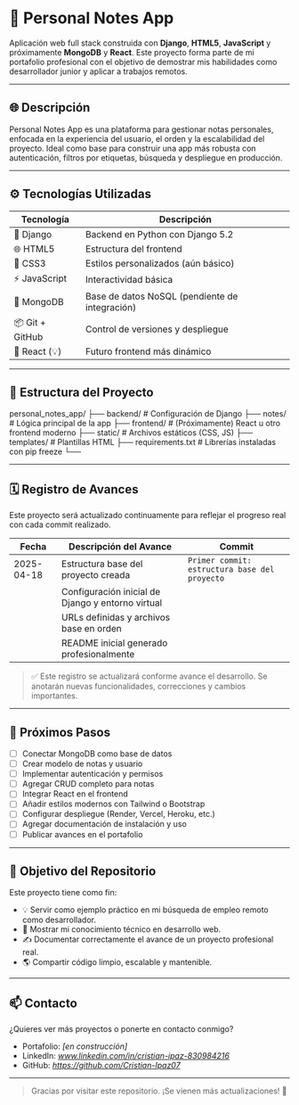 # 📝 Personal Notes App

Aplicación web full stack construida con **Django**, **HTML5**, **JavaScript** y próximamente **MongoDB** y **React**. Este proyecto forma parte de mi portafolio profesional con el objetivo de demostrar mis habilidades como desarrollador junior y aplicar a trabajos remotos.

---

## 🌐 Descripción

Personal Notes App es una plataforma para gestionar notas personales, enfocada en la experiencia del usuario, el orden y la escalabilidad del proyecto. Ideal como base para construir una app más robusta con autenticación, filtros por etiquetas, búsqueda y despliegue en producción.

---

## ⚙️ Tecnologías Utilizadas

| Tecnología     | Descripción                      |
|----------------|----------------------------------|
| 🐍 Django       | Backend en Python con Django 5.2 |
| 🌐 HTML5        | Estructura del frontend          |
| 🎨 CSS3         | Estilos personalizados (aún básico) |
| ⚡ JavaScript   | Interactividad básica            |
| 🍃 MongoDB      | Base de datos NoSQL (pendiente de integración) |
| 📦 Git + GitHub | Control de versiones y despliegue |
| 🔹 React (💡)   | Futuro frontend más dinámico     |

---

## 📁 Estructura del Proyecto

personal_notes_app/ ├── backend/ # Configuración de Django ├── notes/ # Lógica principal de la app ├── frontend/ # (Próximamente) React u otro frontend moderno ├── static/ # Archivos estáticos (CSS, JS) ├── templates/ # Plantillas HTML ├── requirements.txt # Librerías instaladas con pip freeze └──


---

## 🗓️ Registro de Avances

Este proyecto será actualizado continuamente para reflejar el progreso real con cada commit realizado.

| Fecha       | Descripción del Avance                                      | Commit                                         |
|-------------|--------------------------------------------------------------|------------------------------------------------|
| 2025-04-18  | Estructura base del proyecto creada                          | `Primer commit: estructura base del proyecto`  |
|             | Configuración inicial de Django y entorno virtual            |                                                |
|             | URLs definidas y archivos base en orden                      |                                                |
|             | README inicial generado profesionalmente                     |                                                |

> ✅ Este registro se actualizará conforme avance el desarrollo. Se anotarán nuevas funcionalidades, correcciones y cambios importantes.

---

## 🚀 Próximos Pasos

- [ ] Conectar MongoDB como base de datos
- [ ] Crear modelo de notas y usuario
- [ ] Implementar autenticación y permisos
- [ ] Agregar CRUD completo para notas
- [ ] Integrar React en el frontend
- [ ] Añadir estilos modernos con Tailwind o Bootstrap
- [ ] Configurar despliegue (Render, Vercel, Heroku, etc.)
- [ ] Agregar documentación de instalación y uso
- [ ] Publicar avances en el portafolio

---

## 💼 Objetivo del Repositorio

Este proyecto tiene como fin:

- 💡 Servir como ejemplo práctico en mi búsqueda de empleo remoto como desarrollador.
- 🔧 Mostrar mi conocimiento técnico en desarrollo web.
- ✍️ Documentar correctamente el avance de un proyecto profesional real.
- 🌎 Compartir código limpio, escalable y mantenible.

---

## 📫 Contacto

¿Quieres ver más proyectos o ponerte en contacto conmigo?

- Portafolio: *[en construcción]*
- LinkedIn: *www.linkedin.com/in/cristian-ipaz-830984216*
- GitHub: *https://github.com/Cristian-Ipaz07*

---

> Gracias por visitar este repositorio. ¡Se vienen más actualizaciones! 🚀
